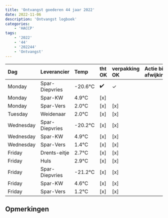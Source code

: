 ```yaml
---
title: 'Ontvangst goederen 44 jaar 2022'
date: 2022-11-06
description: 'Ontvangst logboek'
categories:
    - 'HACCP'
tags:
    - '2022'
    - '44'
    - '202244'
    - 'Ontvangst'
---
```

| Dag | Leverancier | Temp | tht OK | verpakking OK | Actie bij afwijking | Controle door |
|:---|:---|:---|:---|:---|:---|:---|
| Monday | Spar-Diepvries | -20.6°C | :heavy_check_mark: | &check; | | DPater |
| Monday | Spar-KW | 4.9°C | [x] |  | | DPater |
| Monday | Spar-Vers | 2.0°C | [x] | [x] | | DPater |
| Tuesday | Weidenaar | 2.0°C | [x] | [x] | | DPater |
| Wednesday | Spar-Diepvries | -20.2°C | [x] | [x] | | WPater |
| Wednesday | Spar-KW | 4.9°C | [x] | [x] | | WPater |
| Wednesday | Spar-Vers | 1.4°C | [x] | [x] | | WPater |
| Friday | Drents-eitje | 2.7°C | [x] | [x] | | WPater |
| Friday | Huls | 2.9°C | [x] | [x] | | WPater |
| Friday | Spar-Diepvries | -21.2°C | [x] | [x] | | WPater |
| Friday | Spar-KW | 4.6°C | [x] | [x] | | WPater |
| Friday | Spar-Vers | 1.2°C | [x] | [x] | | WPater |

## Opmerkingen


